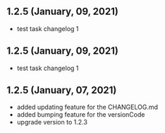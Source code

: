 ## 1.2.5 (January, 09, 2021) 
* test task changelog 1
 

## 1.2.5 (January, 09, 2021) 
* test task changelog 1 

## 1.2.5 (January, 07, 2021)
* added updating feature for the CHANGELOG.md
* added bumping feature for the versionCode
* upgrade version to 1.2.3